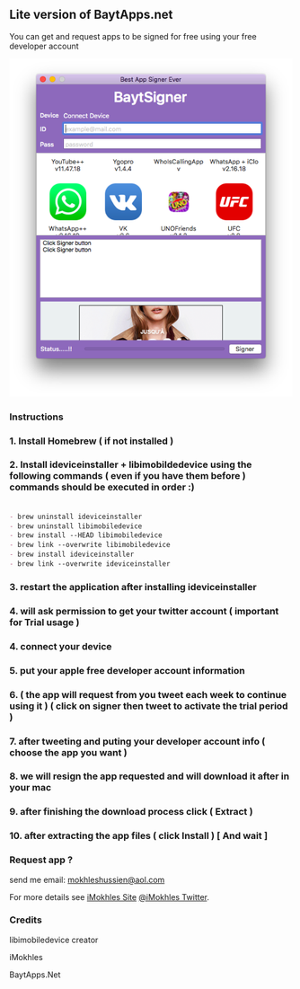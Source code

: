 ## Lite version of BaytApps.net

You can get and request apps to be signed for free using your free developer account

<p align="center">
  <img width="640" src="BaytSigner.png"/>
</p>

### Instructions

### 1. Install Homebrew ( if not installed )
### 2. Install ideviceinstaller + libimobildedevice using the following commands ( even if you have them before ) commands should be executed in order :)

```markdown

- brew uninstall ideviceinstaller
- brew uninstall libimobiledevice
- brew install --HEAD libimobiledevice
- brew link --overwrite libimobiledevice
- brew install ideviceinstaller
- brew link --overwrite ideviceinstaller

```

### 3. restart the application after installing ideviceinstaller
### 4. will ask permission to get your twitter account ( important for Trial usage )
### 4. connect your device 
### 5. put your apple free developer account information
### 6. ( the app will request from you tweet each week to continue using it ) ( click on signer then tweet to activate the trial period )
### 7. after tweeting and puting your developer account info ( choose the app you want )
### 8. we will resign the app requested and will download it after in your mac
### 9. after finishing the download process click ( Extract )
### 10. after extracting the app files ( click Install ) [ And wait ] 


### Request app ?

send me email: mokhleshussien@aol.com

For more details see [iMokhles Site](http://imokhles.com/) [@iMokhles Twitter](http://twitter.com/imokhles).

### Credits
libimobiledevice creator

iMokhles

BaytApps.Net
